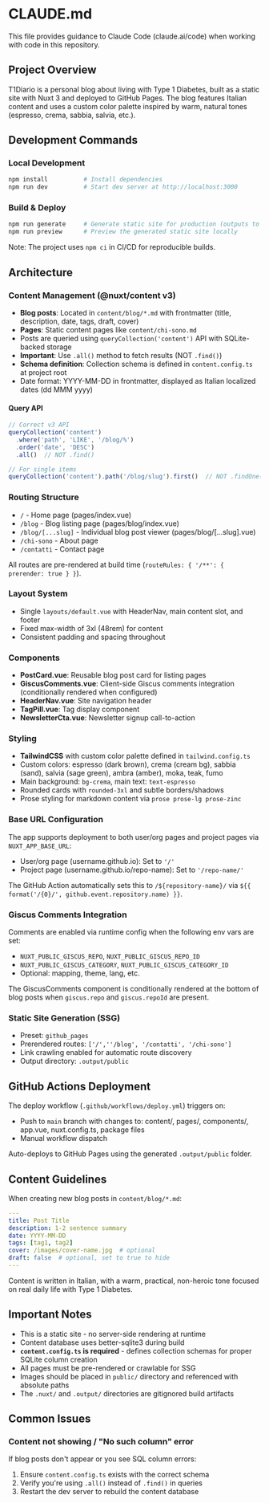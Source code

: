 # CLAUDE.md

This file provides guidance to Claude Code (claude.ai/code) when working with code in this repository.

## Project Overview

T1Diario is a personal blog about living with Type 1 Diabetes, built as a static site with Nuxt 3 and deployed to GitHub Pages. The blog features Italian content and uses a custom color palette inspired by warm, natural tones (espresso, crema, sabbia, salvia, etc.).

## Development Commands

### Local Development
```bash
npm install          # Install dependencies
npm run dev          # Start dev server at http://localhost:3000
```

### Build & Deploy
```bash
npm run generate     # Generate static site for production (outputs to .output/public)
npm run preview      # Preview the generated static site locally
```

Note: The project uses `npm ci` in CI/CD for reproducible builds.

## Architecture

### Content Management (@nuxt/content v3)
- **Blog posts**: Located in `content/blog/*.md` with frontmatter (title, description, date, tags, draft, cover)
- **Pages**: Static content pages like `content/chi-sono.md`
- Posts are queried using `queryCollection('content')` API with SQLite-backed storage
- **Important**: Use `.all()` method to fetch results (NOT `.find()`)
- **Schema definition**: Collection schema is defined in `content.config.ts` at project root
- Date format: YYYY-MM-DD in frontmatter, displayed as Italian localized dates (dd MMM yyyy)

#### Query API
```typescript
// Correct v3 API
queryCollection('content')
  .where('path', 'LIKE', '/blog/%')
  .order('date', 'DESC')
  .all()  // NOT .find()

// For single items
queryCollection('content').path('/blog/slug').first()  // NOT .findOne()
```

### Routing Structure
- `/` - Home page (pages/index.vue)
- `/blog` - Blog listing page (pages/blog/index.vue)
- `/blog/[...slug]` - Individual blog post viewer (pages/blog/[...slug].vue)
- `/chi-sono` - About page
- `/contatti` - Contact page

All routes are pre-rendered at build time (`routeRules: { '/**': { prerender: true } }`).

### Layout System
- Single `layouts/default.vue` with HeaderNav, main content slot, and footer
- Fixed max-width of 3xl (48rem) for content
- Consistent padding and spacing throughout

### Components
- **PostCard.vue**: Reusable blog post card for listing pages
- **GiscusComments.vue**: Client-side Giscus comments integration (conditionally rendered when configured)
- **HeaderNav.vue**: Site navigation header
- **TagPill.vue**: Tag display component
- **NewsletterCta.vue**: Newsletter signup call-to-action

### Styling
- **TailwindCSS** with custom color palette defined in `tailwind.config.ts`
- Custom colors: espresso (dark brown), crema (cream bg), sabbia (sand), salvia (sage green), ambra (amber), moka, teak, fumo
- Main background: `bg-crema`, main text: `text-espresso`
- Rounded cards with `rounded-3xl` and subtle borders/shadows
- Prose styling for markdown content via `prose prose-lg prose-zinc`

### Base URL Configuration
The app supports deployment to both user/org pages and project pages via `NUXT_APP_BASE_URL`:
- User/org page (username.github.io): Set to `'/'`
- Project page (username.github.io/repo-name): Set to `'/repo-name/'`

The GitHub Action automatically sets this to `/${repository-name}/` via `${{ format('/{0}/', github.event.repository.name) }}`.

### Giscus Comments Integration
Comments are enabled via runtime config when the following env vars are set:
- `NUXT_PUBLIC_GISCUS_REPO`, `NUXT_PUBLIC_GISCUS_REPO_ID`
- `NUXT_PUBLIC_GISCUS_CATEGORY`, `NUXT_PUBLIC_GISCUS_CATEGORY_ID`
- Optional: mapping, theme, lang, etc.

The GiscusComments component is conditionally rendered at the bottom of blog posts when `giscus.repo` and `giscus.repoId` are present.

### Static Site Generation (SSG)
- Preset: `github_pages`
- Prerendered routes: `['/',''/blog', '/contatti', '/chi-sono']`
- Link crawling enabled for automatic route discovery
- Output directory: `.output/public`

## GitHub Actions Deployment

The deploy workflow (`.github/workflows/deploy.yml`) triggers on:
- Push to `main` branch with changes to: content/, pages/, components/, app.vue, nuxt.config.ts, package files
- Manual workflow dispatch

Auto-deploys to GitHub Pages using the generated `.output/public` folder.

## Content Guidelines

When creating new blog posts in `content/blog/*.md`:
```yaml
---
title: Post Title
description: 1-2 sentence summary
date: YYYY-MM-DD
tags: [tag1, tag2]
cover: /images/cover-name.jpg  # optional
draft: false  # optional, set to true to hide
---
```

Content is written in Italian, with a warm, practical, non-heroic tone focused on real daily life with Type 1 Diabetes.

## Important Notes

- This is a static site - no server-side rendering at runtime
- Content database uses better-sqlite3 during build
- **`content.config.ts` is required** - defines collection schemas for proper SQLite column creation
- All pages must be pre-rendered or crawlable for SSG
- Images should be placed in `public/` directory and referenced with absolute paths
- The `.nuxt/` and `.output/` directories are gitignored build artifacts

## Common Issues

### Content not showing / "No such column" error
If blog posts don't appear or you see SQL column errors:
1. Ensure `content.config.ts` exists with the correct schema
2. Verify you're using `.all()` instead of `.find()` in queries
3. Restart the dev server to rebuild the content database